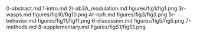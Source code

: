 0-abstract.md
1-intro.md
2r-ab3A_modulation.md
figures/fig1/fig1.png
3r-wasps.md
figures/fig10/fig10.png
4r-npfr.md
figures/fig3/fig3.png
5r-behavior.md
figures/fig11/fig11.png
6-discussion.md
figures/fig5/fig5.png
7-methods.md
8-supplementary.md
figures/figS1/figS1.png